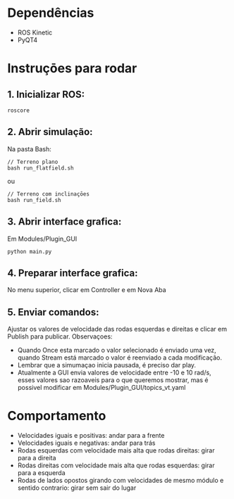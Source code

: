 # Dependências
* ROS Kinetic
* PyQT4

# Instruçōes para rodar
## 1. Inicializar ROS:
```
roscore
```

## 2. Abrir simulação:
Na pasta Bash:
```
// Terreno plano
bash run_flatfield.sh
```
ou
```
// Terreno com inclinaçōes
bash run_field.sh
```

## 3. Abrir interface grafica:
Em Modules/Plugin_GUI
```
python main.py
```

## 4. Preparar interface grafica:
No menu superior, clicar em Controller e em Nova Aba

## 5. Enviar comandos:
Ajustar os valores de velocidade das rodas esquerdas e direitas e clicar em Publish para publicar.
Observaçoes:
* Quando Once esta marcado o valor selecionado é enviado uma vez, quando Stream está marcado o valor é reenviado a cada modificação.
* Lembrar que a simumaçao inicia pausada, é preciso dar play.
* Atualmente a GUI envia valores de velocidade entre -10 e 10 rad/s, esses valores sao razoaveis para o que queremos mostrar, mas é possivel modificar em Modules/Plugin_GUI/topics_vt.yaml

# Comportamento
* Velocidades iguais e positivas: andar para a frente
* Velocidades iguais e negativas: andar para trás
* Rodas esquerdas com velocidade mais alta que rodas direitas: girar para a direita
* Rodas direitas com velocidade mais alta que rodas esquerdas: girar para a esquerda
* Rodas de lados opostos girando com velocidades de mesmo módulo e sentido contrario: girar sem sair do lugar
